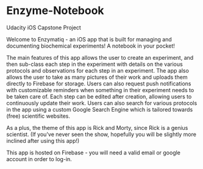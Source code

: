 # Enzyme-Notebook
Udacity iOS Capstone Project

Welcome to Enzymatiq - an iOS app that is built for managing and documenting biochemical experiments! A notebook in your pocket!

The main features of this app allows the user to create an experiment, and then sub-class each step in the experiment with details on the various protocols and observations for each step in an experiment. The app also allows the user to take as many pictures of their work and uploads them directly to Firebase for storage. Users can also request push notifications with customizable reminders when something in their experiment needs to be taken care of. Each step can be edited after creation, allowing users to continuously update their work. Users can also search for various protocols in the app using a custom Google Search Engine which is tailored towards (free) scientific websites.

As a plus, the theme of this app is Rick and Morty, since Rick is a genius scientist. (If you've never seen the show, hopefully you will be slightly more inclined after using this app!)

This app is hosted on Firebase - you will need a valid email or google account in order to log-in.

